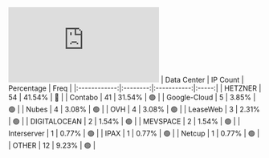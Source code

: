 ![Diagramm](https://github.com/obajay/StateSync-snapshots/blob/main/Projects/Lava/1/README.md)
| Data Center | IP Count | Percentage | Freq |
|:------------:|:--------:|:-----------:|:-----:|
| HETZNER | 54 | 41.54% | 🔴 |
| Contabo | 41 | 31.54% | 🟢 |
| Google-Cloud | 5 | 3.85% | 🟢 |
| Nubes | 4 | 3.08% | 🟢 |
| OVH | 4 | 3.08% | 🟢 |
| LeaseWeb | 3 | 2.31% | 🟢 |
| DIGITALOCEAN | 2 | 1.54% | 🟢 |
| MEVSPACE | 2 | 1.54% | 🟢 |
| Interserver | 1 | 0.77% | 🟢 |
| IPAX | 1 | 0.77% | 🟢 |
| Netcup | 1 | 0.77% | 🟢 |
| OTHER | 12 | 9.23% | 🟢 |